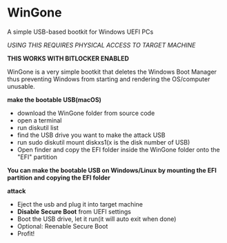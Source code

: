 # WinGone
A simple USB-based bootkit for Windows UEFI PCs

_USING THIS REQUIRES PHYSICAL ACCESS TO TARGET MACHINE_

**THIS WORKS WITH BITLOCKER ENABLED**

WinGone is a very simple bootkit that deletes the Windows Boot Manager thus preventing Windows from starting and rendering the OS/computer unusable.

**make the bootable USB(macOS)**
- download the WinGone folder from source code
- open a terminal
- run diskutil list
- find the USB drive you want to make the attack USB
- run sudo diskutil mount diskxs1(x is the disk number of USB)
- Open finder and copy the EFI folder inside the WinGone folder onto the "EFI" partition

**You can make the bootable USB on Windows/Linux by mounting the EFI partition and copying the EFI folder**

**attack**
- Eject the usb and plug it into target machine
- **Disable Secure Boot** from UEFI settings
- Boot the USB drive, let it run(it will auto exit when done)
- Optional: Reenable Secure Boot
- Profit!


